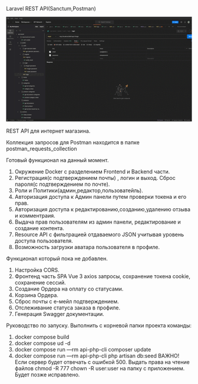 Laravel REST API(Sanctum,Postman) 

![](https://github.com/IgorOlikov/laravel-learn/blob/main/postman.gif)

REST API для интернет магазина.

Коллекция запросов для Postman находится в папке postman_requests_collection

Готовый функционал на данный момент.
1) Окружение Docker с разделением Frontend и Backend части.
2) Регистрация(с подтверждением почты) , логин и выход. Сброс пароля(с подтверждением по почте).
3) Роли и Политики(админ,редактор,пользоватейль).
4) Авторизация доступа к Админ панели путем проверки токена и его прав.
5) Авторизация доступа к редактированию,созданию,удалению отзыва и комментраия.
6) Выдача прав пользователям из админ панели, редактирование и создание контента.
7) Resource API с фильтрацией отдаваемого JSON учитывая уровень доступа пользователя.
8) Возможность загрузки аватара пользователя в профиле.

Функционал который пока не добавлен.
1) Настройка CORS.
2) Фронтенд часть SPA Vue 3 axios запросы, сохранение токена cookie, сохранение сессий.
3) Создание Ордера на оплату со статусами.
4) Корзина Ордера.
5) Сброс почты с е-мейл подтверждением.
6) Отслеживание статуса заказа в профиле.
7) Генерация Swagger документации.


Руководство по запуску.
Выполнить с корневой папки проекта команды:
1) docker compose build
2) docker compose ud -d
3) docker compose run —rm api-php-cli composer update
4) docker compose run —rm api-php-cli php artisan db:seed
ВАЖНО!
Если сервер будет отвечать с ошибкой 500.
Выдать права на чтение файлов chmod -R 777 chown -R user:user на папку с приложением.
Будет позже исправлено.